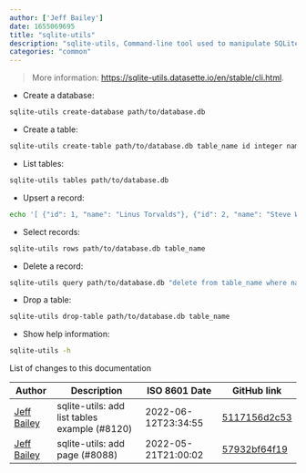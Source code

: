 ```yaml
---
author: ['Jeff Bailey']
date: 1655069695
title: "sqlite-utils"
description: "sqlite-utils, Command-line tool used to manipulate SQLite databases in a number of different ways."
categories: "common"
---
```

> More information: <https://sqlite-utils.datasette.io/en/stable/cli.html>.

- Create a database:

```bash
sqlite-utils create-database path/to/database.db
```

- Create a table:

```bash
sqlite-utils create-table path/to/database.db table_name id integer name text height float photo blob --pk id
```

- List tables:

```bash
sqlite-utils tables path/to/database.db
```

- Upsert a record:

```bash
echo '[ {"id": 1, "name": "Linus Torvalds"}, {"id": 2, "name": "Steve Wozniak"}, {"id": 3, "name": "Tony Hoare"} ]' | sqlite-utils upsert path/to/database.db table_name - --pk id
```

- Select records:

```bash
sqlite-utils rows path/to/database.db table_name
```

- Delete a record:

```bash
sqlite-utils query path/to/database.db "delete from table_name where name = 'Tony Hoare'"
```

- Drop a table:

```bash
sqlite-utils drop-table path/to/database.db table_name
```

- Show help information:

```bash
sqlite-utils -h
```
List of changes to this documentation


Author | Description | ISO 8601 Date | GitHub link
------|-----|-----|-----
[Jeff Bailey](mailto:776901+jeffabailey@users.noreply.github.com) | sqlite-utils: add list tables example (#8120) | 2022-06-12T23:34:55 | [5117156d2c53](https://github.com/tldr-pages/tldr/commit/5117156d2c531a64d13c34553ea4e6f9301aa0a4)
[Jeff Bailey](mailto:776901+jeffabailey@users.noreply.github.com) | sqlite-utils: add page (#8088) | 2022-05-21T21:00:02 | [57932bf64f19](https://github.com/tldr-pages/tldr/commit/57932bf64f191dcc30dacf8d74dc9b2aad0f3897)

